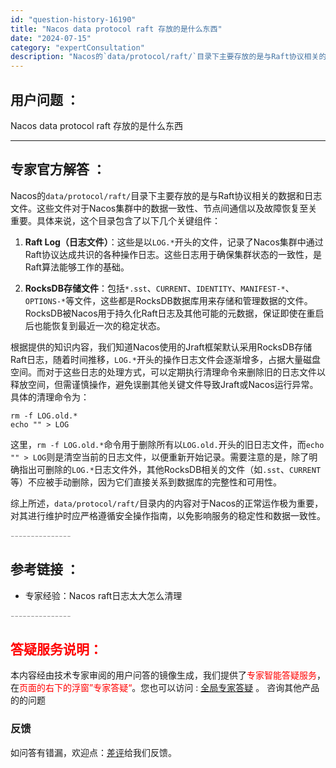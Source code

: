 ```yaml
---
id: "question-history-16190"
title: "Nacos data protocol raft 存放的是什么东西"
date: "2024-07-15"
category: "expertConsultation"
description: "Nacos的`data/protocol/raft/`目录下主要存放的是与Raft协议相关的数据和日志文件。这些文件对于Nacos集群中的数据一致性、节点间通信以及故障恢复至关重要。具体来说，这个目录包含了以下几个关键组件：1. **Raft Log（日志文件）**：这些是以`LOG.*`开头的文件"
---
```


## 用户问题 ： 
 Nacos data protocol raft 存放的是什么东西  

---------------
## 专家官方解答 ：

Nacos的`data/protocol/raft/`目录下主要存放的是与Raft协议相关的数据和日志文件。这些文件对于Nacos集群中的数据一致性、节点间通信以及故障恢复至关重要。具体来说，这个目录包含了以下几个关键组件：

1. **Raft Log（日志文件）**：这些是以`LOG.*`开头的文件，记录了Nacos集群中通过Raft协议达成共识的各种操作日志。这些日志用于确保集群状态的一致性，是Raft算法能够工作的基础。

2. **RocksDB存储文件**：包括`*.sst`、`CURRENT`、`IDENTITY`、`MANIFEST-*`、`OPTIONS-*`等文件，这些都是RocksDB数据库用来存储和管理数据的文件。RocksDB被Nacos用于持久化Raft日志及其他可能的元数据，保证即使在重启后也能恢复到最近一次的稳定状态。

根据提供的知识内容，我们知道Nacos使用的Jraft框架默认采用RocksDB存储Raft日志，随着时间推移，`LOG.*`开头的操作日志文件会逐渐增多，占据大量磁盘空间。而对于这些日志的处理方式，可以定期执行清理命令来删除旧的日志文件以释放空间，但需谨慎操作，避免误删其他关键文件导致Jraft或Nacos运行异常。具体的清理命令为：

```shell
rm -f LOG.old.*
echo "" > LOG
```

这里，`rm -f LOG.old.*`命令用于删除所有以`LOG.old.`开头的旧日志文件，而`echo "" > LOG`则是清空当前的日志文件，以便重新开始记录。需要注意的是，除了明确指出可删除的`LOG.*`日志文件外，其他RocksDB相关的文件（如`.sst`、`CURRENT`等）不应被手动删除，因为它们直接关系到数据库的完整性和可用性。

综上所述，`data/protocol/raft/`目录内的内容对于Nacos的正常运作极为重要，对其进行维护时应严格遵循安全操作指南，以免影响服务的稳定性和数据一致性。


<font color="#949494">---------------</font> 


## 参考链接 ：

* 专家经验：Nacos raft日志太大怎么清理 


 <font color="#949494">---------------</font> 
 


## <font color="#FF0000">答疑服务说明：</font> 

本内容经由技术专家审阅的用户问答的镜像生成，我们提供了<font color="#FF0000">专家智能答疑服务</font>，在<font color="#FF0000">页面的右下的浮窗”专家答疑“</font>。您也可以访问 : [全局专家答疑](https://answer.opensource.alibaba.com/docs/intro) 。 咨询其他产品的的问题

### 反馈
如问答有错漏，欢迎点：[差评](https://ai.nacos.io/user/feedbackByEnhancerGradePOJOID?enhancerGradePOJOId=16200)给我们反馈。
